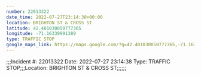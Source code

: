 ```yaml
---
number: 22013322
date_time: 2022-07-27T23:14:38+00:00
location: BRIGHTON ST & CROSS ST
latitude: 42.401030050777365
longitude: -71.16339991389
type: TRAFFIC STOP
google_maps_link: https://maps.google.com/?q=42.401030050777365,-71.16339991389
---
```


;;;Incident #: 22013322  Date: 2022-07-27 23:14:38   Type: TRAFFIC STOP;;;Location: BRIGHTON ST & CROSS ST;;;;;;
